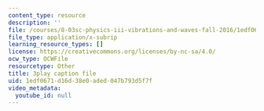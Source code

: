 ```yaml
---
content_type: resource
description: ''
file: /courses/8-03sc-physics-iii-vibrations-and-waves-fall-2016/1edf0671d16d38e0aded047b793d5f7f_Dlhma3z57SA.srt
file_type: application/x-subrip
learning_resource_types: []
license: https://creativecommons.org/licenses/by-nc-sa/4.0/
ocw_type: OCWFile
resourcetype: Other
title: 3play caption file
uid: 1edf0671-d16d-38e0-aded-047b793d5f7f
video_metadata:
  youtube_id: null
---
```

